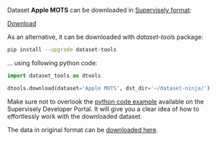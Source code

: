 Dataset **Apple MOTS** can be downloaded in [Supervisely format](https://developer.supervisely.com/api-references/supervisely-annotation-json-format):

 [Download](https://assets.supervisely.com/supervisely-supervisely-assets-public/teams_storage/4/9/Gp/v3EzPHFrErHrvlFw98HknaVgMaEcCx7D4xMMyKZKu63LGFvfUdMlgbKgH0YHruUTqtQfgv7NIqlLJWhrH6aGYYm1j5veZTaLlrQwUsGQH8kdBsxdL6GCgkXrvMwQ.tar)

As an alternative, it can be downloaded with *dataset-tools* package:
``` bash
pip install --upgrade dataset-tools
```

... using following python code:
``` python
import dataset_tools as dtools

dtools.download(dataset='Apple MOTS', dst_dir='~/dataset-ninja/')
```
Make sure not to overlook the [python code example](https://developer.supervisely.com/getting-started/python-sdk-tutorials/iterate-over-a-local-project) available on the Supervisely Developer Portal. It will give you a clear idea of how to effortlessly work with the downloaded dataset.

The data in original format can be [downloaded here](https://zenodo.org/record/5939726/files/APPLE_MOTS.zip?download=1).